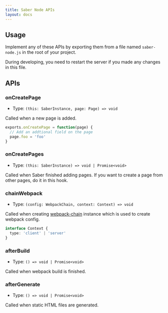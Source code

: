 ```yaml
---
title: Saber Node APIs
layout: docs
---
```


## Usage

Implement any of these APIs by exporting them from a file named `saber-node.js` in the root of your project.

During developing, you need to restart the server if you made any changes in this file.

## APIs

### onCreatePage

- Type: `(this: SaberInstance, page: Page) => void`

Called when a new page is added.

```js
exports.onCreatePage = function(page) {
  // Add an addtional field on the page
  page.foo = 'foo'
}
```

### onCreatePages

- Type: `(this: SaberInstance) => void | Promise<void>`

Called when Saber finished adding pages. If you want to create a page from other pages, do it in this hook.

### chainWebpack

- Type: `(config: WebpackChain, context: Context) => void`

Called when creating [webpack-chain](https://github.com/neutrinojs/webpack-chain) instance which is used to create webpack config.

```typescript
interface Context {
  type: 'client' | 'server'
}
```

### afterBuild

- Type: `() => void | Promise<void>`

Called when webpack build is finished.

### afterGenerate

- Type: `() => void | Promise<void>`

Called when static HTML files are generated.
